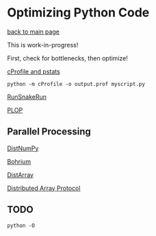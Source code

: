 Optimizing Python Code
======================

[back to main page](../README.md)

This is work-in-progress!

First, check for bottlenecks, then optimize!

[cProfile and pstats](https://docs.python.org/3.4/library/profile.html)

    python -m cProfile -o output.prof myscript.py

[RunSnakeRun](http://www.vrplumber.com/programming/runsnakerun/)

[PLOP](https://github.com/bdarnell/plop)

Parallel Processing
-------------------

[DistNumPy](https://code.google.com/p/distnumpy/)

[Bohrium](http://bohrium.bitbucket.org/)

[DistArray](http://distarray.readthedocs.org/)

[Distributed Array Protocol](http://distributed-array-protocol.readthedocs.org/)

TODO
----

    python -O

<!--
vim:textwidth=80
-->
